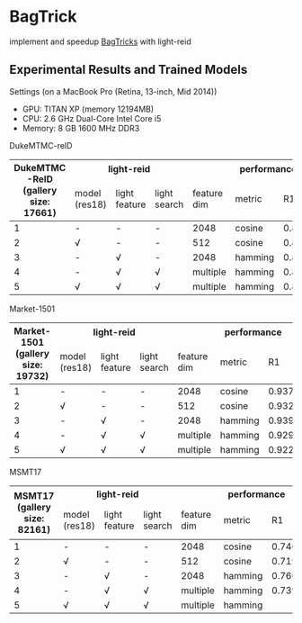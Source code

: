 # BagTrick

implement and speedup [BagTricks](https://arxiv.org/abs/1903.07071) with light-reid

## Experimental Results and Trained Models

Settings (on a MacBook Pro (Retina, 13-inch, Mid 2014))
- GPU: TITAN XP (memory 12194MB)
- CPU: 2.6 GHz Dual-Core Intel Core i5
- Memory: 8 GB 1600 MHz DDR3

DukeMTMC-reID

<table><thead><tr><th rowspan="2">DukeMTMC<br>-ReID<br>(gallery size: 17661)</th><th colspan="3">light-reid</th><th colspan="4">performance</th><th colspan="2">time(on a TITAN XP)</th></tr><tr><td>model<br>(res18)</td><td>light<br>feature</td><td>light<br>search</td><td>feature<br>dim</td><td>metric</td><td>R1</td><td>mAP</td><td>inference<br>per batch(64)</td><td>search<br>per query</td></tr></thead><tbody><tr><td>1</td><td>-</td><td>-</td><td>-</td><td>2048</td><td>cosine</td><td>0.870</td><td>0.772</td><td>78.6ms</td><td>237.1ms</td></tr><tr><td>2</td><td>√</td><td>-</td><td>-</td><td>512</td><td>cosine</td><td>0.866</td><td>0.751</td><td>25.9ms</td><td>46.7ms</td></tr><tr><td>3</td><td>-</td><td>√</td><td>-</td><td>2048</td><td>hamming</td><td>0.872</td><td>0.768</td><td>77.3ms</td><td>73.1ms</td></tr><tr><td>4</td><td>-</td><td>√</td><td>√</td><td>multiple</td><td>hamming</td><td>0.865</td><td>0.728</td><td>75.3ms</td><td>15.1ms</td></tr><tr><td>5</td><td>√</td><td>√</td><td>√</td><td>multiple</td><td>hamming</td><td>0.856</td><td>0.714</td><td>23.2ms</td><td>16.0ms</td></tr></tbody></table>

Market-1501

<table><thead><tr><th rowspan="2">Market-1501<br>(gallery size: 19732)</th><th colspan="3">light-reid</th><th colspan="4">performance</th><th colspan="2">time(on a TITAN XP)</th></tr><tr><td>model<br>(res18)</td><td>light<br>feature</td><td>light<br>search</td><td>feature<br>dim</td><td>metric</td><td>R1</td><td>mAP</td><td>inference<br>per batch(64)</td><td>search<br>per query</td></tr></thead><tbody><tr><td>1</td><td>-</td><td>-</td><td>-</td><td>2048</td><td>cosine</td><td>0.937</td><td>0.856</td><td>78.6ms</td><td>382.0ms</td></tr><tr><td>2</td><td>√</td><td>-</td><td>-</td><td>512</td><td>cosine</td><td>0.932</td><td>0.835</td><td>22.7ms</td><td>58.7ms</td></tr><tr><td>3</td><td>-</td><td>√</td><td>-</td><td>2048</td><td>hamming</td><td>0.939</td><td>0.851</td><td>73.7ms</td><td>83.2ms</td></tr><tr><td>4</td><td>-</td><td>√</td><td>√</td><td>multiple</td><td>hamming</td><td>0.929</td><td>0.836</td><td>75.1ms</td><td>17.1ms</td></tr><tr><td>5</td><td>√</td><td>√</td><td>√</td><td>multiple</td><td>hamming</td><td>0.922</td><td>0.815</td><td>22.2ms</td><td>17.7ms</td></tr></tbody></table>

MSMT17

<table><thead><tr><th rowspan="2">MSMT17<br>(gallery size: 82161)</th><th colspan="3">light-reid</th><th colspan="4">performance</th><th colspan="2">time(on a TITAN XP)</th></tr><tr><td>model<br>(res18)</td><td>light<br>feature</td><td>light<br>search</td><td>feature<br>dim</td><td>metric</td><td>R1</td><td>mAP</td><td>inference<br>per batch(64)</td><td>search<br>per query</td></tr></thead><tbody><tr><td>1</td><td>-</td><td>-</td><td>-</td><td>2048</td><td>cosine</td><td>0.740</td><td>0.516</td><td>73.1ms</td><td>1364.5ms</td></tr><tr><td>2</td><td>√</td><td>-</td><td>-</td><td>512</td><td>cosine</td><td>0.719</td><td>0.478</td><td>24.2ms</td><td>312.4ms</td></tr><tr><td>3</td><td>-</td><td>√</td><td>-</td><td>2048</td><td>hamming</td><td>0.760</td><td>0.533</td><td>76.2ms</td><td>371.3ms</td></tr><tr><td>4</td><td>-</td><td>√</td><td>√</td><td>multiple</td><td>hamming</td><td>0.739</td><td>0.493</td><td>75.2ms</td><td>95.0ms</td></tr><tr><td>5</td><td>√</td><td>√</td><td>√</td><td>multiple</td><td>hamming</td><td></td><td></td><td></td><td></td></tr></tbody></table>
